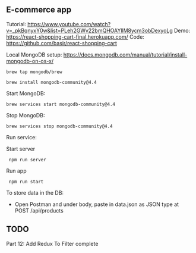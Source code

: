 ## E-commerce app

Tutorial: https://www.youtube.com/watch?v=_pkBqnyxY0w&list=PLeh2GWv22bmQHOAYllM8ycm3obDexyoLg
Demo: https://react-shopping-cart-final.herokuapp.com/
Code: https://github.com/basir/react-shopping-cart

Local MongoDB setup:
https://docs.mongodb.com/manual/tutorial/install-mongodb-on-os-x/

```brew tap mongodb/brew```

```brew install mongodb-community@4.4```

Start MongoDB:

```brew services start mongodb-community@4.4```

Stop MongoDB:

```brew services stop mongodb-community@4.4```

Run service:

Start server

``` npm run server```

Run app

``` npm run start```

To store data in the DB:
- Open Postman and under body, paste in data.json as JSON type at POST /api/products

## TODO
Part 12: Add Redux To Filter complete
